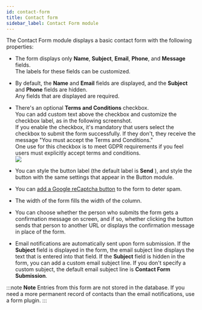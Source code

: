 ```yaml
---
id: contact-form
title: Contact form
sidebar_label: Contact Form module
---
```


The Contact Form module displays a basic contact form with the following
properties:

  * The form displays only **Name**, **Subject**, **Email**, **Phone**, and **Message** fields.  
The labels for these fields can be customized.

  * By default, the **Name** and **Email** fields are displayed, and the **Subject** and **Phone** fields are hidden.   
Any fields that are displayed are required.

  * There's an optional **Terms and Conditions** checkbox.  
You can add custom text above the checkbox and customize the checkbox label,
as in the following screenshot.  
If you enable the checkbox, it's mandatory that users select the checkbox to
submit the form successfully. If they don't, they receive the message "You
must accept the Terms and Conditions."  
One use for this checkbox is to meet GDPR requirements if you feel users must
explicitly accept terms and conditions.  
![](/img/contact-1.png)

  * You can style the button label (the default label is **Send** ), and style the button with the same settings that appear in the Button module.
  * You can [add a Google reCaptcha button](/beaver-builder/layouts/modules/contact-form/add-a-google-recaptcha-checkbox-to-a-form.md) to the form to deter spam.
  * The width of the form fills the width of the column.
  * You can choose whether the person who submits the form gets a confirmation message on screen, and if so, whether clicking the button sends that person to another URL or displays the confirmation message in place of the form.
  * Email notifications are automatically sent upon form submission. If the **Subject** field is displayed in the form, the email subject line displays the text that is entered into that field. If the **Subject** field is hidden in the form, you can add a custom email subject line. If you don't specify a custom subject, the default email subject line is **Contact Form Submission**.

:::note **Note**
Entries from this form are not stored in the database. If you need a
more permanent record of contacts than the email notifications, use a form
plugin.
:::
